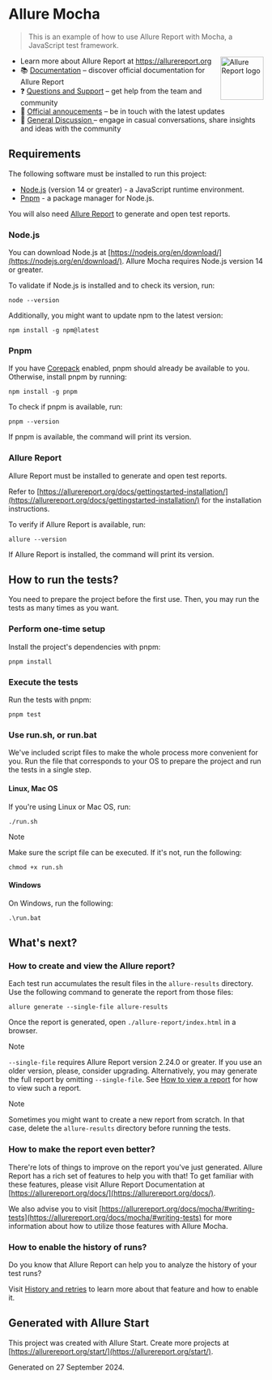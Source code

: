 # Allure Mocha

> This is an example of how to use Allure Report with Mocha, a JavaScript test framework.

[<img src="https://allurereport.org/public/img/allure-report.svg" height="85px" alt="Allure Report logo" align="right" />](https://allurereport.org "Allure Report")

- Learn more about Allure Report at https://allurereport.org
- 📚 [Documentation](https://allurereport.org/docs/) – discover official documentation for Allure Report
- ❓ [Questions and Support](https://github.com/orgs/allure-framework/discussions/categories/questions-support) – get help from the team and community
- 📢 [Official annoucements](https://github.com/orgs/allure-framework/discussions/categories/announcements) – be in touch with the latest updates
- 💬 [General Discussion ](https://github.com/orgs/allure-framework/discussions/categories/general-discussion) – engage in casual conversations, share insights and ideas with the community

## Requirements

The following software must be installed to run this project:

  - [Node.js](#nodejs) (version 14 or greater) - a JavaScript runtime environment.
  - [Pnpm](#pnpm) - a package manager for Node.js.

You will also need [Allure Report](#allure-report) to generate and open test reports.

### Node.js

You can download Node.js at [https://nodejs.org/en/download/](https://nodejs.org/en/download/).
Allure Mocha requires Node.js version 14 or greater.

To validate if Node.js is installed and to check its version, run:

```shell
node --version
```

Additionally, you might want to update npm to the latest version:

```shell
npm install -g npm@latest
```

### Pnpm

If you have [Corepack](https://nodejs.org/api/corepack.html) enabled, pnpm
should already be available to you. Otherwise, install pnpm by running:

```shell
npm install -g pnpm
```

To check if pnpm is available, run:

```shell
pnpm --version
```

If pnpm is available, the command will print its version.

### Allure Report

Allure Report must be installed to generate and open test reports.

Refer to
[https://allurereport.org/docs/gettingstarted-installation/](https://allurereport.org/docs/gettingstarted-installation/)
for the installation instructions.

To verify if Allure Report is available, run:

```shell
allure --version
```

If Allure Report is installed, the command will print its version.

## How to run the tests?

You need to prepare the project before the first use. Then, you may run the
tests as many times as you want.

### Perform one-time setup

Install the project's dependencies with pnpm:

```shell
pnpm install
```

### Execute the tests

Run the tests with pnpm:

```shell
pnpm test
```

### Use run.sh, or run.bat

We've included script files to make the whole process more convenient for you.
Run the file that corresponds to your OS to prepare the project and run the
tests in a single step.

#### Linux, Mac OS

If you're using Linux or Mac OS, run:

```shell
./run.sh
```

> [!NOTE]
> Make sure the script file can be executed. If it's not, run the following:
> ```shell
> chmod +x run.sh
> ```

#### Windows

On Windows, run the following:

```shell
.\run.bat
```

## What's next?

### How to create and view the Allure report?

Each test run accumulates the result files in the `allure-results` directory.
Use the following command to generate the report from those files:

```shell
allure generate --single-file allure-results
```

Once the report is generated, open `./allure-report/index.html` in a browser.

> [!NOTE]
> `--single-file` requires Allure Report version 2.24.0 or greater.
> If you use an older version, please, consider upgrading. Alternatively, you
> may generate the full report by omitting `--single-file`. See
> [How to view a report](https://allurereport.org/docs/gettingstarted-view-report/)
> for how to view such a report.

> [!NOTE]
> Sometimes you might want to create a new report from scratch.
> In that case, delete the `allure-results` directory before running the tests.

### How to make the report even better?

There're lots of things to improve on the report you've just generated. Allure Report has a
rich set of features to help you with that! To get familiar with these features,
please visit Allure Report Documentation at
[https://allurereport.org/docs/](https://allurereport.org/docs/).

We also advise you to visit
[https://allurereport.org/docs/mocha/#writing-tests](https://allurereport.org/docs/mocha/#writing-tests)
for more information about how to utilize those features with Allure Mocha.

### How to enable the history of runs?

Do you know that Allure Report can help you to analyze the history of your test runs?

Visit
[History and retries](https://allurereport.org/docs/history-and-retries/)
to learn more about that feature and how to enable it.

## Generated with Allure Start

This project was created with Allure Start. Create more projects at
[https://allurereport.org/start/](https://allurereport.org/start/).

Generated on 27 September 2024.